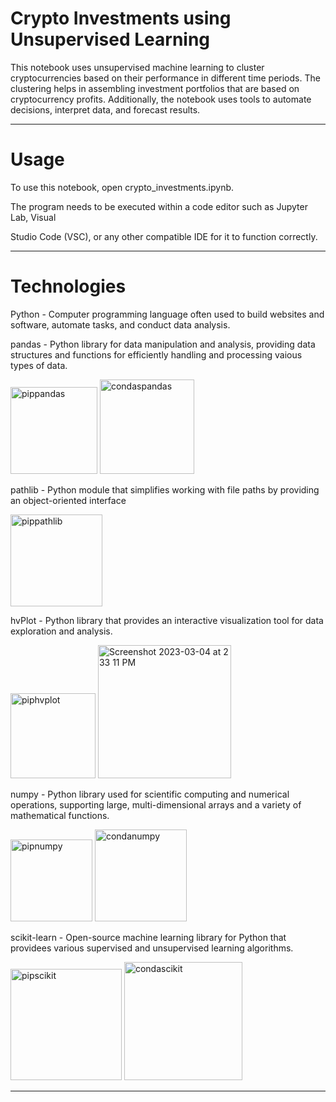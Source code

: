 # Crypto Investments using Unsupervised Learning

This notebook uses unsupervised machine learning to cluster cryptocurrencies based on their performance in different time periods. The clustering helps in assembling investment portfolios that are based on cryptocurrency profits. Additionally, the notebook uses tools to automate decisions, interpret data, and forecast results.

---

# Usage

To use this notebook, open crypto_investments.ipynb.

The program needs to be executed within a code editor such as Jupyter Lab, Visual 

Studio Code (VSC), or any other compatible IDE for it to function correctly.

---

# Technologies

Python - Computer programming language often used to build websites and software, automate tasks, and conduct data analysis.

pandas - Python library for data manipulation and analysis, providing data structures and functions for efficiently handling and processing vaious types of data.

<img width="139" alt="pippandas" src="https://user-images.githubusercontent.com/107937930/223029745-c440f78c-cd2d-412d-8b56-365776a19ca6.png">

<img width="151" alt="condaspandas" src="https://user-images.githubusercontent.com/107937930/223030131-13accd31-841e-457b-b7ed-9cd8f882d652.png">

pathlib - Python module that simplifies working with file paths by providing an object-oriented interface

<img width="147" alt="pippathlib" src="https://user-images.githubusercontent.com/107937930/223029772-0bda953c-fbdd-4d50-96a6-53b6fe064041.png">

hvPlot - Python library that provides an interactive visualization tool for data exploration and analysis.

<img width="136" alt="piphvplot" src="https://user-images.githubusercontent.com/107937930/223030470-c78867c2-9872-4180-bb59-502634dcf3a2.png">

<img width="213" alt="Screenshot 2023-03-04 at 2 33 11 PM" src="https://user-images.githubusercontent.com/107937930/223030527-0f029700-e467-4b71-b3b2-ec8181525eea.png">

numpy - Python library used for scientific computing and numerical operations, supporting large, multi-dimensional arrays and a variety of mathematical functions.

<img width="131" alt="pipnumpy" src="https://user-images.githubusercontent.com/107937930/223030585-ef292ca6-6358-4a25-a86e-381149824640.png">

<img width="147" alt="condanumpy" src="https://user-images.githubusercontent.com/107937930/223030588-51c81608-f1e9-4062-b30f-5ea0786f646c.png">

scikit-learn - Open-source machine learning library for Python that providees various supervised and unsupervised learning algorithms.

<img width="178" alt="pipscikit" src="https://user-images.githubusercontent.com/107937930/223030668-dbb3147f-42ec-466c-9942-c0db20c56e65.png">

<img width="189" alt="condascikit" src="https://user-images.githubusercontent.com/107937930/223030670-3604d64a-4c52-45cc-b985-3c72b8fd6bdf.png">

---

